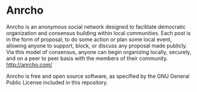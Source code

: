 Anrcho
======
Anrcho is an anonymous social network designed to facilitate democratic organization and consensus
building within local communities. Each post is in the form of proposal, to do some action or plan
some local event, allowing anyone to support, block, or discuss any proposal made publicly. Via
this model of consensus, anyone can begin organizing locally, securely, and on a peer to peer
basis with the members of their community.
http://anrcho.com/

Anrcho is free and open source software, as specified by the
GNU General Public License included in this repository.

